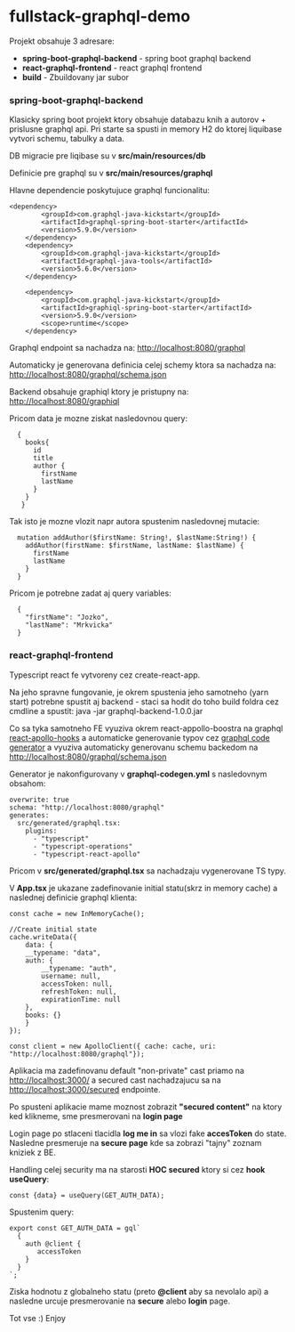 # fullstack-graphql-demo

Projekt obsahuje 3 adresare:

* **spring-boot-graphql-backend** - spring boot graphql backend
* **react-graphql-frontend** - react graphql frontend
* **build** - Zbuildovany jar subor


### spring-boot-graphql-backend

Klasicky spring boot projekt ktory obsahuje databazu knih a autorov + prislusne graphql api.
Pri starte sa spusti in memory H2 do ktorej liquibase vytvori schemu, tabulky a data.

DB migracie pre liqibase su v **src/main/resources/db**

Definicie pre graphql su v **src/main/resources/graphql**

Hlavne dependencie poskytujuce graphql funcionalitu:

    <dependency>
			<groupId>com.graphql-java-kickstart</groupId>
			<artifactId>graphql-spring-boot-starter</artifactId>
			<version>5.9.0</version>
		</dependency>
		<dependency>
			<groupId>com.graphql-java-kickstart</groupId>
			<artifactId>graphql-java-tools</artifactId>
			<version>5.6.0</version>
		</dependency>

		<dependency>
			<groupId>com.graphql-java-kickstart</groupId>
			<artifactId>graphiql-spring-boot-starter</artifactId>
			<version>5.9.0</version>
			<scope>runtime</scope>
		</dependency>

Graphql endpoint sa nachadza na: [http://localhost:8080/graphql](http://localhost:8080/graphql)

Automaticky je generovana definicia celej schemy ktora sa nachadza na: [http://localhost:8080/graphql/schema.json](http://localhost:8080/graphql/schema.json)




Backend obsahuje graphiql ktory je pristupny na: [http://localhost:8080/graphiql](http://localhost:8080/graphiql)

Pricom data je mozne ziskat nasledovnou query:

      {
        books{
          id
          title
          author {
            firstName
            lastName
          }
        }
       }

Tak isto je mozne vlozit napr autora spustenim nasledovnej mutacie:

      mutation addAuthor($firstName: String!, $lastName:String!) {
        addAuthor(firstName: $firstName, lastName: $lastName) {
          firstName
          lastName
        }
      }

Pricom je potrebne zadat aj query variables:
      
      {
        "firstName": "Jozko",
        "lastName": "Mrkvicka"
      }
      

### react-graphql-frontend

Typescript react fe vytvoreny cez create-react-app.

Na jeho spravne fungovanie, je okrem spustenia jeho samotneho (yarn start) potrebne spustit aj backend - staci sa hodit do toho build foldra cez cmdline a spustit: java -jar graphql-backend-1.0.0.jar

Co sa tyka samotneho FE vyuziva okrem react-appollo-boostra na graphql [react-apollo-hooks](https://github.com/trojanowski/react-apollo-hooks) a automaticke generovanie typov cez [graphql code generator](https://graphql-code-generator.com/) a vyuziva automaticky generovanu schemu backedom na [http://localhost:8080/graphql/schema.json](http://localhost:8080/graphql/schema.json)

Generator je nakonfigurovany v **graphql-codegen.yml** s nasledovnym obsahom:

	overwrite: true
	schema: "http://localhost:8080/graphql"
	generates:
	  src/generated/graphql.tsx:
	    plugins:
	      - "typescript"
	      - "typescript-operations"
	      - "typescript-react-apollo"
	      
Pricom v **src/generated/graphql.tsx** sa nachadzaju vygenerovane TS typy.

V **App.tsx** je ukazane zadefinovanie initial statu(skrz in memory cache) a naslednej definicie graphql klienta:

	const cache = new InMemoryCache();

	//Create initial state
	cache.writeData({
	    data: {
		__typename: "data",
		auth: {
		    __typename: "auth",
		    username: null,
		    accessToken: null,
		    refreshToken: null,
		    expirationTime: null
		},
		books: {}
	    }
	});

	const client = new ApolloClient({ cache: cache, uri: "http://localhost:8080/graphql"});
	
Aplikacia ma zadefinovanu default "non-private" cast priamo na [http://localhost:3000/](http://localhost:3000/) a secured cast nachadzajucu sa na [http://localhost:3000/secured](http://localhost:3000/secured) endpointe.

Po spusteni aplikacie mame moznost zobrazit **"secured content"** na ktory ked klikneme, sme presmerovani na **login page**

Login page po stlaceni tlacidla **log me in** sa vlozi fake **accesToken** do state. Nasledne presmeruje na **secure page** kde sa zobrazi "tajny" zoznam kniziek z BE.

Handling celej security ma na starosti **HOC secured** ktory si cez **hook useQuery**:

	const {data} = useQuery(GET_AUTH_DATA);
	
Spustenim query: 

	export const GET_AUTH_DATA = gql`
	  {
	    auth @client {
	       accessToken 
	    }
	  }
	`;

Ziska hodnotu z globalneho statu (preto **@client** aby sa nevolalo api) a nasledne urcuje presmerovanie na **secure** alebo **login** page.

Tot vse :) Enjoy
	






